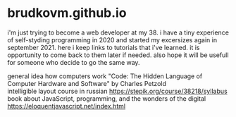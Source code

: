 # brudkovm.github.io
i'm just trying to become a web developer at my 38.
i have a tiny experience of self-styding programming in 2020 and started my excersizes again in september 2021.
here i keep links to tutorials that i've learned. it is opportunity to come back to them later if needed.
also hope it will be usefull for someone who decide to go the same way.

general idea how computers work "Code: The Hidden Language of Computer Hardware and Software" by Charles Petzold  
intelligible layout course in russian https://stepik.org/course/38218/syllabus  
book about JavaScript, programming, and the wonders of the digital https://eloquentjavascript.net/index.html  

